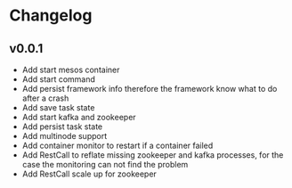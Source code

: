 # Changelog

## v0.0.1

- Add start mesos container
- Add start command
- Add persist framework info therefore the framework know what to do after a crash
- Add save task state
- Add start kafka and zookeeper
- Add persist task state
- Add multinode support
- Add container monitor to restart if a container failed
- Add RestCall to reflate missing zookeeper and kafka processes, for the case the monitoring can not find the problem
- Add RestCall scale up for zookeeper